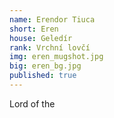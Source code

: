 ```yaml
---
name: Erendor Tiuca
short: Eren
house: Geledír
rank: Vrchní lovčí
img: eren_mugshot.jpg
big: eren_bg.jpg
published: true
---
```


Lord of the 
